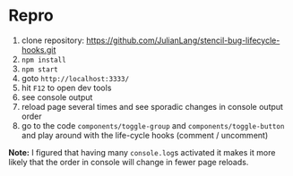 # Repro

1. clone repository: https://github.com/JulianLang/stencil-bug-lifecycle-hooks.git
2. `npm install`
3. `npm start`
4. goto `http://localhost:3333/`
5. hit `F12` to open dev tools
6. see console output
7. reload page several times and see sporadic changes in console output order
8. go to the code `components/toggle-group` and `components/toggle-button` and play around with the life-cycle hooks (comment / uncomment)

**Note:** I figured that having many `console.log`s activated it makes it more likely that the order in console will change in fewer page reloads.
